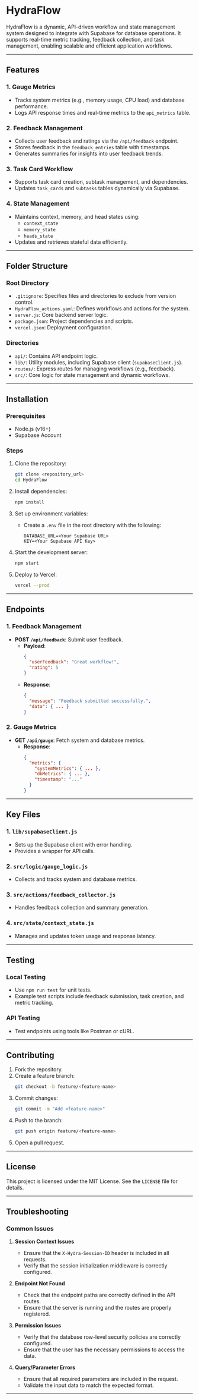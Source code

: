 # HydraFlow

HydraFlow is a dynamic, API-driven workflow and state management system designed to integrate with Supabase for database operations. It supports real-time metric tracking, feedback collection, and task management, enabling scalable and efficient application workflows.

---

## **Features**

### 1. **Gauge Metrics**
- Tracks system metrics (e.g., memory usage, CPU load) and database performance.
- Logs API response times and real-time metrics to the `api_metrics` table.

### 2. **Feedback Management**
- Collects user feedback and ratings via the `/api/feedback` endpoint.
- Stores feedback in the `feedback_entries` table with timestamps.
- Generates summaries for insights into user feedback trends.

### 3. **Task Card Workflow**
- Supports task card creation, subtask management, and dependencies.
- Updates `task_cards` and `subtasks` tables dynamically via Supabase.

### 4. **State Management**
- Maintains context, memory, and head states using:
  - `context_state`
  - `memory_state`
  - `heads_state`
- Updates and retrieves stateful data efficiently.

---

## **Folder Structure**

### **Root Directory**
- `.gitignore`: Specifies files and directories to exclude from version control.
- `HydraFlow_actions.yaml`: Defines workflows and actions for the system.
- `server.js`: Core backend server logic.
- `package.json`: Project dependencies and scripts.
- `vercel.json`: Deployment configuration.

### **Directories**
- `api/`: Contains API endpoint logic.
- `lib/`: Utility modules, including Supabase client (`supabaseClient.js`).
- `routes/`: Express routes for managing workflows (e.g., feedback).
- `src/`: Core logic for state management and dynamic workflows.

---

## **Installation**

### **Prerequisites**
- Node.js (v16+)
- Supabase Account

### **Steps**
1. Clone the repository:
   ```bash
   git clone <repository_url>
   cd HydraFlow
   ```

2. Install dependencies:
   ```bash
   npm install
   ```

3. Set up environment variables:
   - Create a `.env` file in the root directory with the following:
     ```env
     DATABASE_URL=<Your Supabase URL>
     KEY=<Your Supabase API Key>
     ```

4. Start the development server:
   ```bash
   npm start
   ```

5. Deploy to Vercel:
   ```bash
   vercel --prod
   ```

---

## **Endpoints**

### **1. Feedback Management**
- **POST `/api/feedback`**: Submit user feedback.
  - **Payload**:
    ```json
    {
      "userFeedback": "Great workflow!",
      "rating": 5
    }
    ```
  - **Response**:
    ```json
    {
      "message": "Feedback submitted successfully.",
      "data": { ... }
    }
    ```

### **2. Gauge Metrics**
- **GET `/api/gauge`**: Fetch system and database metrics.
  - **Response**:
    ```json
    {
      "metrics": {
        "systemMetrics": { ... },
        "dbMetrics": { ... },
        "timestamp": "..."
      }
    }
    ```

---

## **Key Files**

### **1. `lib/supabaseClient.js`**
- Sets up the Supabase client with error handling.
- Provides a wrapper for API calls.

### **2. `src/logic/gauge_logic.js`**
- Collects and tracks system and database metrics.

### **3. `src/actions/feedback_collector.js`**
- Handles feedback collection and summary generation.

### **4. `src/state/context_state.js`**
- Manages and updates token usage and response latency.

---

## **Testing**

### **Local Testing**
- Use `npm run test` for unit tests.
- Example test scripts include feedback submission, task creation, and metric tracking.

### **API Testing**
- Test endpoints using tools like Postman or cURL.

---

## **Contributing**

1. Fork the repository.
2. Create a feature branch:
   ```bash
   git checkout -b feature/<feature-name>
   ```
3. Commit changes:
   ```bash
   git commit -m "Add <feature-name>"
   ```
4. Push to the branch:
   ```bash
   git push origin feature/<feature-name>
   ```
5. Open a pull request.

---

## **License**
This project is licensed under the MIT License. See the `LICENSE` file for details.

---

## **Troubleshooting**

### Common Issues

1. **Session Context Issues**
   - Ensure that the `X-Hydra-Session-ID` header is included in all requests.
   - Verify that the session initialization middleware is correctly configured.

2. **Endpoint Not Found**
   - Check that the endpoint paths are correctly defined in the API routes.
   - Ensure that the server is running and the routes are properly registered.

3. **Permission Issues**
   - Verify that the database row-level security policies are correctly configured.
   - Ensure that the user has the necessary permissions to access the data.

4. **Query/Parameter Errors**
   - Ensure that all required parameters are included in the request.
   - Validate the input data to match the expected format.

---